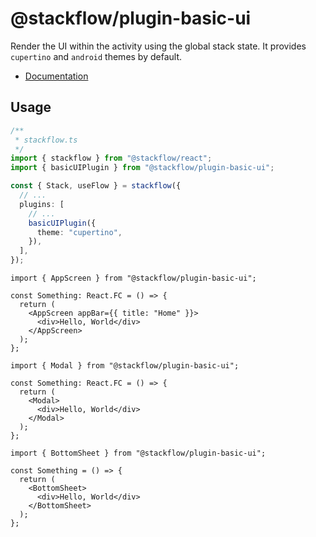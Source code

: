 # @stackflow/plugin-basic-ui

Render the UI within the activity using the global stack state. It provides `cupertino` and `android` themes by default.

- [Documentation](https://stackflow.so)

## Usage

```typescript
/**
 * stackflow.ts
 */
import { stackflow } from "@stackflow/react";
import { basicUIPlugin } from "@stackflow/plugin-basic-ui";

const { Stack, useFlow } = stackflow({
  // ...
  plugins: [
    // ...
    basicUIPlugin({
      theme: "cupertino",
    }),
  ],
});
```

```tsx
import { AppScreen } from "@stackflow/plugin-basic-ui";

const Something: React.FC = () => {
  return (
    <AppScreen appBar={{ title: "Home" }}>
      <div>Hello, World</div>
    </AppScreen>
  );
};
```

```tsx
import { Modal } from "@stackflow/plugin-basic-ui";

const Something: React.FC = () => {
  return (
    <Modal>
      <div>Hello, World</div>
    </Modal>
  );
};
```

```tsx
import { BottomSheet } from "@stackflow/plugin-basic-ui";

const Something = () => {
  return (
    <BottomSheet>
      <div>Hello, World</div>
    </BottomSheet>
  );
};
```
